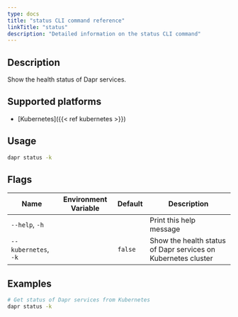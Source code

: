 ```yaml
---
type: docs
title: "status CLI command reference"
linkTitle: "status"
description: "Detailed information on the status CLI command"
---
```


## Description

Show the health status of Dapr services.

## Supported platforms

- [Kubernetes]({{< ref kubernetes >}})

## Usage

```bash
dapr status -k
```

## Flags

| Name                 | Environment Variable | Default | Description                                                   |
| -------------------- | -------------------- | ------- | ------------------------------------------------------------- |
| `--help`, `-h`       |                      |         | Print this help message                                       |
| `--kubernetes`, `-k` |                      | `false` | Show the health status of Dapr services on Kubernetes cluster |

## Examples

```bash
# Get status of Dapr services from Kubernetes
dapr status -k
```
